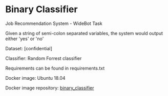 # Binary Classifier
Job Recommendation System - WideBot Task

Given a string of semi-colon separated variables, the system would output either 'yes' or 'no'

Dataset: [confidential]

Classifier: Random Forrest classifier

Requirements can be found in requirements.txt

Docker image: Ubuntu 18.04

Docker image repository: [binary_classifier](https://hub.docker.com/repository/docker/pavlysz/binary_classifier_production)